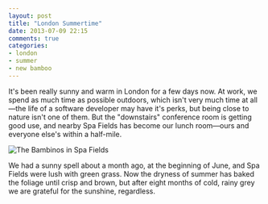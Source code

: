 ```yaml
---
layout: post
title: "London Summertime"
date: 2013-07-09 22:15
comments: true
categories: 
- london
- summer
- new bamboo
---
```

It's been really sunny and warm in London for a few days now. At work, we spend
as much time as possible outdoors, which isn't very much time at all—the life
of a software developer may have it's perks, but being close to nature isn't
one of them. But the "downstairs" conference room is getting good use, and
nearby Spa Fields has become our lunch room—ours and everyone else's within a
half-mile.

![The Bambinos in Spa Fields](http://farm8.staticflickr.com/7432/9249280543_1a8711d675_h.jpg)

We had a sunny spell about a month ago, at the beginning of June, and Spa
Fields were lush with green grass. Now the dryness of summer has baked the
foliage until crisp and brown, but after eight months of cold, rainy grey we
are grateful for the sunshine, regardless.
